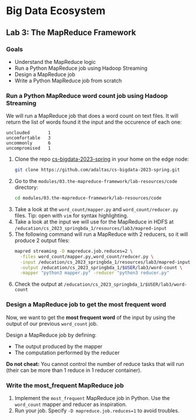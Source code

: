 # Big Data Ecosystem

## Lab 3: The MapReduce Framework

### Goals

- Understand the MapReduce logic
- Run a Python MapReduce job using Hadoop Streaming
- Design a MapReduce job
- Write a Python MapReduce job from scratch

### Run a Python MapReduce word count job using Hadoop Streaming

We will run a MapReduce job that does a word count on text files. It will return the list of words found it the input and the occurence of each one:

```
unclouded       1
uncomfortable   3
uncommonly      6
uncompromised   1
```

1. Clone the repo [cs-bigdata-2023-spring](https://github.com/adaltas/cs-bigdata-2023-spring.git) in your home on the edge node:
   ```bash
   git clone https://github.com/adaltas/cs-bigdata-2023-spring.git
   ```
2. Go to the `modules/03.the-mapreduce-framework/lab-resources/code` directory:
   ```bash
   cd modules/03.the-mapreduce-framework/lab-resources/code
   ```
3. Take a look at the `word_count/mapper.py` and `word_count/reducer.py` files. Tip: open with `vim` for syntax highlighting.
4. Take a look at the input we will use for the MapReduce in HDFS at `/education/cs_2023_springbda_1/resources/lab3/mapred-input`
5. The following command will run a MapReduce with 2 reducers, so it will produce 2 output files:
   ```bash
   mapred streaming -D mapreduce.job.reduces=2 \
     -files word_count/mapper.py,word_count/reducer.py \
     -input /education/cs_2023_springbda_1/resources/lab3/mapred-input \
     -output /education/cs_2023_springbda_1/$USER/lab3/word-count \
     -mapper "python3 mapper.py" -reducer "python3 reducer.py"
   ```
6. Check the output at `/education/cs_2023_springbda_1/$USER/lab3/word-count`

### Design a MapReduce job to get the most frequent word

Now, we want to get the **most frequent word** of the input by using the output of our previous `word_count` job.

Design a MapReduce job by defining:

- The output produced by the mapper
- The computation performed by the reducer

**Do not cheat:** You cannot control the number of reduce tasks that will run (their can be more than 1 reduce in 1 reducer container).

### Write the most_frequent MapReduce job

1. Implement the `most_frequent` MapReduce job in Python. Use the `word_count` mapper and reducer as inspiration.
2. Run your job. Specify `-D mapreduce.job.reduces=1` to avoid troubles.
